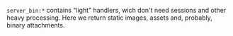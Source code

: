 `server_bin:*` contains "light" handlers, wich don't need sessions and other
heavy processing. Here we return static images, assets and, probably, binary
attachments.
